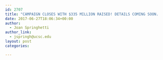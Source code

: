 ```yaml
---
id: 2707
title: "CAMPAIGN CLOSES WITH $335 MILLION RAISED! DETAILS COMING SOON. THANK  YOU!"
date: 2017-06-27T18:06:34+00:00
author:
  - Joan Springhetti
author_link:
  - jspringh@ucsc.edu
layout: post
categories:

---
```

